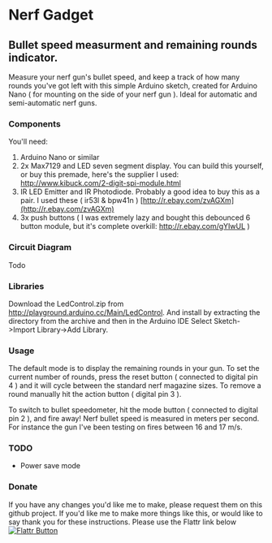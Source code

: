 # Nerf Gadget
## Bullet speed measurment and remaining rounds indicator.

Measure your nerf gun's bullet speed, and keep a track of how many rounds you've got left with this simple Arduino sketch, created for Arduino Nano ( for mounting on the side of your nerf gun ). Ideal for automatic and semi-automatic nerf guns.

### Components

You'll need:

1. Arduino Nano or similar 
2. 2x Max7129 and LED seven segment display. You can build this yourself, or buy this premade, here's the supplier I used: 
  http://www.kibuck.com/2-digit-spi-module.html
3. IR LED Emitter and IR Photodiode. Probably a good idea to buy this as a pair. I used these ( ir53l & bpw41n ) [http://r.ebay.com/zvAGXm](http://r.ebay.com/zvAGXm)
4. 3x push buttons ( I was extremely lazy and bought this debounced 6 button module, but it's complete overkill: http://r.ebay.com/gYIwUL )

### Circuit Diagram
Todo

### Libraries

Download the LedControl.zip from http://playground.arduino.cc/Main/LedControl. And install by extracting the directory from the archive and then in the Arduino IDE Select Sketch->Import Library->Add Library.

### Usage

The default mode is to display the remaining rounds in your gun. To set the current number of rounds, press the reset button ( connected to digital pin 4 ) and it will cycle between the standard nerf magazine sizes. To remove a round manually hit the action button ( digital pin 3 ). 

To switch to bullet speedometer, hit the mode button ( connected to digital pin 2 ), and fire away! Nerf bullet speed is measured in meters per second. For instance the gun I've been testing on fires between 16 and 17 m/s.

### TODO

* Power save mode

### Donate

If you have any changes you'd like me to make, please request them on this github project. If you'd like me to make more things like this, or would like to say thank you for these instructions. Please use the Flattr link below [![Flattr Button](http://api.flattr.com/button/button-static-50x60.png "Flattr This!")](https://github.com/paulhayes/nerf_gadget "Nerf Gadget Instructions")


